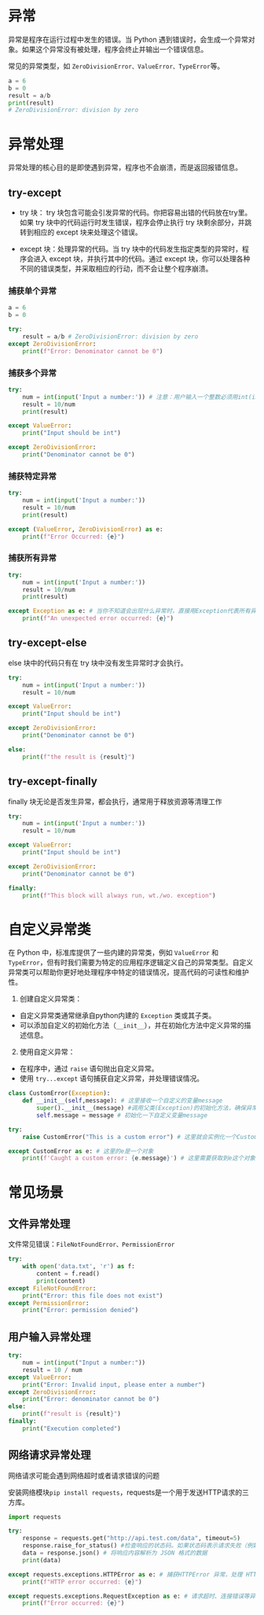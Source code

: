 # 异常

异常是程序在运行过程中发生的错误。当 Python 遇到错误时，会生成一个异常对象。如果这个异常没有被处理，程序会终止并输出一个错误信息。

常见的异常类型，如 `ZeroDivisionError、ValueError、TypeError`等。

~~~python
a = 6
b = 0
result = a/b
print(result)
# ZeroDivisionError: division by zero
~~~

# 异常处理

异常处理的核心目的是即使遇到异常，程序也不会崩溃，而是返回报错信息。

## try-except

- try 块： try 块包含可能会引发异常的代码。你把容易出错的代码放在try里。如果 try 块中的代码运行时发生错误，程序会停止执行 try 块剩余部分，并跳转到相应的 except 块来处理这个错误。

- except 块：处理异常的代码。当 try 块中的代码发生指定类型的异常时，程序会进入 except 块，并执行其中的代码。通过 except 块，你可以处理各种不同的错误类型，并采取相应的行动，而不会让整个程序崩溃。

### 捕获单个异常

~~~python
a = 6
b = 0

try:
    result = a/b # ZeroDivisionError: division by zero
except ZeroDivisionError:
    print(f"Error: Denominator cannot be 0")
~~~

### 捕获多个异常

~~~python
try:
    num = int(input('Input a number:')) # 注意：用户输入一个整数必须用int(input())把输入的str转成int
    result = 10/num
    print(result)

except ValueError:
    print("Input should be int")

except ZeroDivisionError:
    print("Denominator cannot be 0")
~~~

### 捕获特定异常

~~~python
try:
    num = int(input('Input a number:'))
    result = 10/num
    print(result)

except (ValueError, ZeroDivisionError) as e:
    print(f"Error Occurred: {e}")
~~~

### 捕获所有异常

~~~python
try:
    num = int(input('Input a number:'))
    result = 10/num
    print(result)

except Exception as e: # 当你不知道会出现什么异常时，直接用Exception代表所有异常
    print(f"An unexpected error occurred: {e}")
~~~





## try-except-else

else 块中的代码只有在 try 块中没有发生异常时才会执行。

~~~python
try:
    num = int(input('Input a number:'))
    result = 10/num

except ValueError:
    print("Input should be int")

except ZeroDivisionError:
    print("Denominator cannot be 0")

else:
    print(f"the result is {result}")
~~~

## try-except-finally

finally 块无论是否发生异常，都会执行，通常用于释放资源等清理工作

~~~python
try:
    num = int(input('Input a number:'))
    result = 10/num

except ValueError:
    print("Input should be int")

except ZeroDivisionError:
    print("Denominator cannot be 0")

finally:
    print(f"This block will always run, wt./wo. exception")
~~~

# 自定义异常类

在 Python 中，标准库提供了一些内建的异常类，例如 `ValueError` 和 `TypeError`，但有时我们需要为特定的应用程序逻辑定义自己的异常类型。自定义异常类可以帮助你更好地处理程序中特定的错误情况，提高代码的可读性和维护性。

1. 创建自定义异常类：
  - 自定义异常类通常继承自python内建的 `Exception` 类或其子类。
  - 可以添加自定义的初始化方法（`__init__`），并在初始化方法中定义异常的描述信息。
2. 使用自定义异常：
  - 在程序中，通过 `raise` 语句抛出自定义异常。
  - 使用 `try...except` 语句捕获自定义异常，并处理错误情况。

~~~python
class CustomError(Exception):
    def __init__(self,message): # 这里接收一个自定义的变量message
        super().__init__(message) #调用父类(Exception)的初始化方法，确保异常的基本功能都继承过来
        self.message = message # 初始化一下自定义变量message

try:
    raise CustomError("This is a custom error") # 这里就会实例化一个CustomError类，用This...作为自定义变量

except CustomError as e: # 这里的e是一个对象
    print(f'Caught a custom error: {e.message}') # 这里需要获取到e这个对象的message属性
~~~

# 常见场景

## 文件异常处理

文件常见错误：`FileNotFoundError、PermissionError`

~~~python
try:
    with open('data.txt', 'r') as f:
        content = f.read()
        print(content)
except FileNotFoundError:
    print("Error: this file does not exist")
except PermissionError:
    print("Error: permission denied")
~~~

## 用户输入异常处理

~~~python
try:
    num = int(input("Input a number:"))
    result = 10 / num
except ValueError:
    print("Error: Invalid input, please enter a number")
except ZeroDivisionError:
    print("Error: denominator cannot be 0")
else:
    print(f"result is {result}")
finally:
    print("Execution completed")
~~~

## 网络请求异常处理

网络请求可能会遇到网络超时或者请求错误的问题

安装网络模块`pip install requests`，requests是一个用于发送HTTP请求的三方库。

~~~python
import requests

try:
    response = requests.get("http://api.test.com/data", timeout=5)
    response.raise_for_status() #检查响应的状态码。如果状态码表示请求失败（例如404、500 等），将引发HTTPError 异常。200不会触发异常
    data = response.json() # 将响应内容解析为 JSON 格式的数据
    print(data)

except requests.exceptions.HTTPError as e: # 捕获HTTPError 异常，处理 HTTP 错误（如404、500）。
    print(f"HTTP error occurred: {e}")

except requests.exceptions.RequestException as e: # 请求超时、连接错误等异常
    print(f"Error occurred: {e}")

~~~

